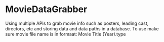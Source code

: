 # MovieDataGrabber
Using multiple APIs to grab movie info such as posters, leading cast, directors, etc and storing data and data paths in a database. 
To use make sure movie file name is in formaat: Movie Title (Year).type
